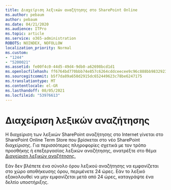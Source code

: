 ```yaml
---
title: Διαχείριση λεξικών αναζήτησης στο SharePoint Online
ms.author: pebaum
author: pebaum
ms.date: 04/21/2020
ms.audience: ITPro
ms.topic: article
ms.service: o365-administration
ROBOTS: NOINDEX, NOFOLLOW
localization_priority: Normal
ms.custom:
- "1244"
- "5200021"
ms.assetid: fe00f4c0-44d5-49d4-9db0-a62698bcd1d1
ms.openlocfilehash: ff6764bd770bbb74e857c6264cddceecee9c96c888bb983292398522f5e90a5c
ms.sourcegitcommit: b5f7da89a650d2915dc652449623c78be6247175
ms.translationtype: MT
ms.contentlocale: el-GR
ms.lasthandoff: 08/05/2021
ms.locfileid: "53976613"
---
```

# <a name="manage-search-dictionaries"></a>Διαχείριση λεξικών αναζήτησης

Η διαχείριση των λεξικών SharePoint αναζήτησης στο Internet γίνεται στο SharePoint Online Term Store που βρίσκεται στο νέο SharePoint διαχείρισης. Για περισσότερες πληροφορίες σχετικά με τον τρόπο προσθήκης ή επεξεργασίας λεξικών αναζήτησης, ανατρέξτε στο θέμα [Διαχείριση λεξικών αναζήτησης.](https://go.microsoft.com/fwlink/?linkid=2044669&amp;clcid=0x409)
  
Εάν δεν βλέπετε ένα σύνολο όρου λεξικού αναζήτησης να εμφανίζεται στο χώρο αποθήκευσης όρου, περιμένετε 24 ώρες. Εάν το λεξικό εξακολουθεί να μην εμφανίζεται μετά από 24 ώρες, καταγράψτε ένα δελτίο υποστήριξης.
  